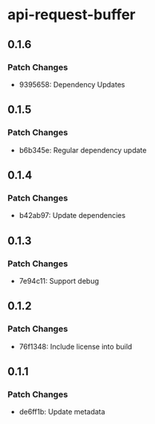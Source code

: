 # api-request-buffer

## 0.1.6

### Patch Changes

- 9395658: Dependency Updates

## 0.1.5

### Patch Changes

- b6b345e: Regular dependency update

## 0.1.4

### Patch Changes

- b42ab97: Update dependencies

## 0.1.3

### Patch Changes

- 7e94c11: Support debug

## 0.1.2

### Patch Changes

- 76f1348: Include license into build

## 0.1.1

### Patch Changes

- de6ff1b: Update metadata
